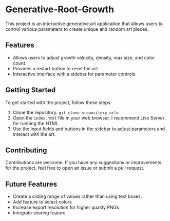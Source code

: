 ﻿# Generative-Root-Growth

This project is an interactive generative art application that allows users to control various parameters to create unique and random art pieces.

## Features

- Allows users to adjust growth velocity, density, max size, and color count.
- Provides a restart button to reset the art.
- Interactive interface with a sidebar for parameter controls.

## Getting Started

To get started with the project, follow these steps:

1. Clone the repository: `git clone <repository_url>`
2. Open the `index.html` file in your web browser. I recommend Live Server for running the HTML
3. Use the input fields and buttons in the sidebar to adjust parameters and interact with the art.

## Contributing

Contributions are welcome. If you have any suggestions or improvements for the project, feel free to open an issue or submit a pull request.

## Future Features
- Create a sliding range of values rather than using text boxes.
- Add feature to select colors
- Increase export resolution for higher quality PNGs
- Integrate sharing feature


